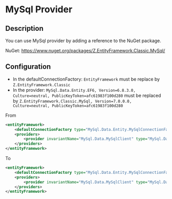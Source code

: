 # MySql Provider

## Description
You can use MySql provider by adding a reference to the NuGet package.

NuGet: https://www.nuget.org/packages/Z.EntityFramework.Classic.MySql/

## Configuration

- In the defaultConnectionFactory: `EntityFramework` must be replace by `Z.EntityFramework.Classic`
- In the provider: `MySql.Data.Entity.EF6, Version=6.8.3.0, Culture=neutral, PublicKeyToken=afc61983f100d280` must be replaced by `Z.EntityFramework.Classic.MySql, Version=7.0.0.0, Culture=neutral, PublicKeyToken=afc61983f100d280`

From

```xml
<entityFramework>
	<defaultConnectionFactory type="MySql.Data.Entity.MySqlConnectionFactory, EntityFramework"></defaultConnectionFactory>
	<providers>
		<provider invariantName="MySql.Data.MySqlClient" type="MySql.Data.MySqlClient.MySqlProviderServices, MySql.Data.Entity.EF6, Version=6.8.3.0, Culture=neutral, PublicKeyToken=afc61983f100d280"></provider>
	</providers>
</entityFramework>
```

To

```xml
<entityFramework>
	<defaultConnectionFactory type="MySql.Data.Entity.MySqlConnectionFactory, Z.EntityFramework.Classic"></defaultConnectionFactory>
	<providers>
		<provider invariantName="MySql.Data.MySqlClient" type="MySql.Data.MySqlClient.MySqlProviderServices, Z.EntityFramework.Classic.MySql, Version=7.0.0.0, Culture=neutral, PublicKeyToken=afc61983f100d280"></provider>
	</providers>
</entityFramework>
```
